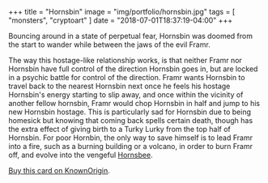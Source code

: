 +++
title = "Hornsbin"
image = "img/portfolio/hornsbin.jpg"
tags = [ "monsters", "cryptoart" ]
date = "2018-07-01T18:37:19-04:00"
+++

Bouncing around in a state of perpetual fear, Hornsbin was doomed from the start to wander while between the jaws of the evil Framr.

<!--more-->

The way this hostage-like relationship works, is that neither Framr nor Hornsbin have full control of the direction Hornsbin goes in, but are locked in a psychic battle for control of the direction. Framr wants Hornsbin to travel back to the nearest Hornsbin next once he feels his hostage Hornsbin's energy starting to slip away, and once within the vicinity of another fellow hornsbin, Framr would chop Hornsbin in half and jump to his new Hornsbin hostage. This is particularly sad for Hornsbin due to being homesick but knowing that coming back spells certain death, though has the extra effect of giving birth to a Turky Lurky from the top half of Hornsbin. For poor Hornbin, the only way to save himself is to lead Framr into a fire, such as a burning building or a volcano, in order to burn Framr off, and evolve into the vengeful [Hornsbee][1].

[Buy this card on KnownOrigin](https://dapp.knownorigin.io/artists-v2/0x39c040b50A13894e19DFbb0aF47ac9bade9926Da/editions/8800).


[1]: /portfolio/hornsbee
